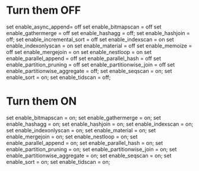 
# Turn them OFF
set enable_async_append= off
set enable_bitmapscan = off
set enable_gathermerge = off
set enable_hashagg = off;
set enable_hashjoin = off;
set enable_incremental_sort = off
set enable_indexscan = on
set enable_indexonlyscan = on
set enable_material = off
set enable_memoize = off
set enable_mergejoin = on
set enable_nestloop = on
set enable_parallel_append = off
set enable_parallel_hash = off
set enable_partition_pruning = off
set enable_partitionwise_join = off
set enable_partitionwise_aggregate = off;
set enable_seqscan = on;
set enable_sort = on;
set enable_tidscan = off;







# Turn them ON

set enable_bitmapscan = on;
set enable_gathermerge = on;
set enable_hashagg = on;
set enable_hashjoin = on;
set enable_indexscan = on;
set enable_indexonlyscan = on;
set enable_material = on;
set enable_mergejoin = on;
set enable_nestloop = on;
set enable_parallel_append = on;
set enable_parallel_hash = on;
set enable_partition_pruning = on;
set enable_partitionwise_join = on;
set enable_partitionwise_aggregate = on;
set enable_seqscan = on;
set enable_sort = on;
set enable_tidscan = on;